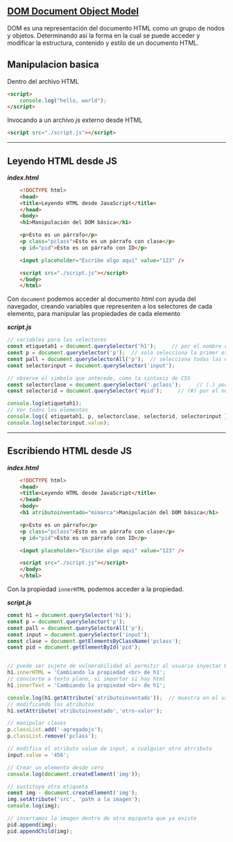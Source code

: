 ## [__DOM__ Document Object Model](https://developer.mozilla.org/es/docs/Web/API/Document_Object_Model/Introduction)
DOM es una representación del documento HTML como un grupo de nodos y objetos. Determinando así la forma en la cual se puede acceder y modificar la estructura, contenido y estilo de un documento HTML.



## Manipulacion basica

Dentro del archivo HTML
```html
<script>
    console.log("hello, world");
</script>
```

Invocando a un archivo _js_ externo desde HTML
```html
<script src="./script.js"></script>
```




-----------------------------------------------------------------
## Leyendo HTML desde JS

___index.html___
```html
    <!DOCTYPE html>
    <head>
    <title>Leyendo HTML desde JavaScript</title>
    </head>
    <body>
    <h1>Manipulación del DOM básica</h1>

    <p>Esto es un párrafo</p>
    <p class="pclass">Esto es un párrafo con clase</p>
    <p id="pid">Esto es un párrafo con ID</p>

    <input placeholder="Escribe algo aquí" value="123" />

    <script src="./script.js"></script>
    </body>
    </html>
```


Con ```document``` podemos acceder al documento _html_ con ayuda del navegador, creando variables que representen a los selectores de cada elemento, para manipular las propiedades de cada elemento

___script.js___
```js
// variables para los selectores
const etiquetah1 = document.querySelector('h1');     // por el nombre de la etiqueta
const p = document.querySelector('p');  // solo selecciona la primer etiqueta <p>
const pall = document.querySelectorAll('p');  // selecciona todas las etiquetas <p>, creando un lista de los elementos
const selectorinput = document.querySelector('input'); 

// observe el simbolo que antecede, como la sintaxis de CSS
const selectorclase = document.querySelector('.pclass');     // (.) por el nombre de la clase
const selectorid = document.querySelector('#pid');     // (#) por el nombre del id

console.log(etiquetah1);
// Ver todos los elementos
console.log({ etiquetah1, p, selectorclase, selectorid, selectorinput });
console.log(selectorinput.value);

```




-----------------------------------------------------------------
## Escribiendo HTML desde JS

___index.html___
```html
    <!DOCTYPE html>
    <head>
    <title>Leyendo HTML desde JavaScript</title>
    </head>
    <body>
    <h1 atributoinventado="mimarca">Manipulación del DOM básica</h1>

    <p>Esto es un párrafo</p>
    <p class="pclass">Esto es un párrafo con clase</p>
    <p id="pid">Esto es un párrafo con ID</p>

    <input placeholder="Escribe algo aquí" value="123" />

    <script src="./script.js"></script>
    </body>
    </html>
```


Con la propiedad ```innerHTML``` podemos acceder a la propiedad.

___script.js___
```js
const h1 = document.querySelector('h1');
const p = document.querySelector('p');
const pall = document.querySelectorAll('p');
const input = document.querySelector('input'); 
const clase = document.getElementsByClassName('pclass');
const pid = document.getElementById('pid');


// puede ser sujeto de vulnerabilidad al permitir al usuario inyectar HTML
h1.innerHTML = 'Cambiando la propiedad <br> de h1';
// convierte a texto plano, si importar si hay html
h1.innerText = 'Cambiando la propiedad <br> de h1';

console.log(h1.getAttribute('atributoinventado'));  // muestra en el valor de atributo inventado
// modificando los atributos
h1.setAttribute('atributoinventado','otro-valor');

// manipular clases
p.classList.add('-agregadojs');
p.classList.remove('pclass');

// modifica el atributo value de input, o cualquier otro atrributo
input.value = '456';

// Crear un elemento desde cero
console.log(document.createElement('img'));

// sustituye otra etiqueta
const img - document.createElement('img');
img.setAtribute('src', 'path a la imagen');
console.log(img);

// insertamos la imagen dentro de otra eqiqueta que ya existe
pid.append(img);
pid.appendChild(img);


```

